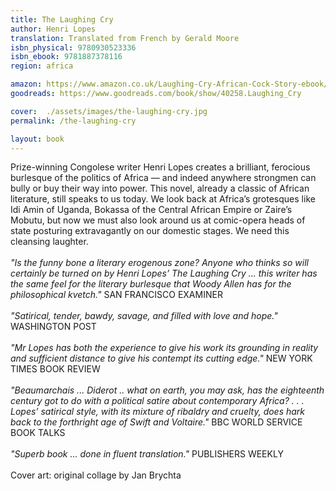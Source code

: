 ```yaml
---
title: The Laughing Cry
author: Henri Lopes
translation: Translated from French by Gerald Moore 
isbn_physical: 9780930523336
isbn_ebook: 9781887378116
region: africa

amazon: https://www.amazon.co.uk/Laughing-Cry-African-Cock-Story-ebook/dp/B075FF6365/ref=sr_1_1?s=digital-text&ie=UTF8&qid=1506080752&sr=1-1&keywords=LAUGHING+CRY+ebook=
goodreads: https://www.goodreads.com/book/show/40258.Laughing_Cry

cover:  ./assets/images/the-laughing-cry.jpg
permalink: /the-laughing-cry

layout: book
---
```

Prize-winning Congolese writer Henri Lopes creates a brilliant, ferocious burlesque of the politics of Africa — and indeed anywhere strongmen can bully or buy their way into power. This novel, already a classic of African literature, still speaks to us today. We look back at Africa’s grotesques like Idi Amin of Uganda, Bokassa of the Central African Empire or Zaire’s Mobutu, but now we must also look around us at comic-opera heads of state posturing extravagantly on our domestic stages. We need this cleansing laughter.
<br><br>
*"Is the funny bone a literary erogenous zone? Anyone who thinks so will certainly be turned on by Henri Lopes’ The Laughing Cry ... this writer has the same feel for the literary burlesque that Woody Allen has for the philosophical kvetch."* SAN FRANCISCO EXAMINER
<br><br>
*"Satirical, tender, bawdy, savage, and filled with love and hope."* WASHINGTON POST
<br><br>
*"Mr Lopes has both the experience to give his work its grounding in reality and sufficient distance to give his contempt its cutting edge."* NEW YORK TIMES BOOK REVIEW
<br><br>
*"Beaumarchais ... Diderot  .. what on earth, you may ask, has the eighteenth century got to do with a political satire about contemporary Africa? . . . Lopes’ satirical style, with its mixture of ribaldry and cruelty, does hark back to the forthright age of Swift and Voltaire."* BBC WORLD SERVICE BOOK TALKS
<br><br>
*"Superb book ... done in fluent translation."* PUBLISHERS WEEKLY
<br><br>
Cover art: original collage by Jan Brychta
